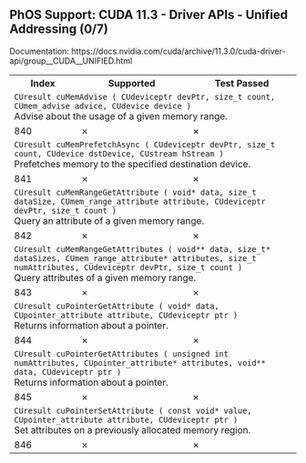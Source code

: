 <h2>PhOS Support: CUDA 11.3 - Driver APIs - Unified Addressing (0/7)</h2>

<p>
Documentation: https://docs.nvidia.com/cuda/archive/11.3.0/cuda-driver-api/group__CUDA__UNIFIED.html

<table>
<tr>
<th>Index</th>
<th>Supported</th>
<th>Test Passed</th>
</tr>

<tr>
<td colspan=3>
<code>CUresult cuMemAdvise ( CUdeviceptr devPtr, size_t count, CUmem_advise advice, CUdevice device )</code><br>
Advise about the usage of a given memory range.
</td>
</tr>
<tr>
<td>840</td>
<td>✗</td>
<td>✗</td>
</tr>

<tr>
<td colspan=3>
<code>CUresult cuMemPrefetchAsync ( CUdeviceptr devPtr, size_t count, CUdevice dstDevice, CUstream hStream )</code><br>
Prefetches memory to the specified destination device.
</td>
</tr>
<tr>
<td>841</td>
<td>✗</td>
<td>✗</td>
</tr>

<tr>
<td colspan=3>
<code>CUresult cuMemRangeGetAttribute ( void* data, size_t dataSize, CUmem_range_attribute attribute, CUdeviceptr devPtr, size_t count )</code><br>
Query an attribute of a given memory range.
</td>
</tr>
<tr>
<td>842</td>
<td>✗</td>
<td>✗</td>
</tr>

<tr>
<td colspan=3>
<code>CUresult cuMemRangeGetAttributes ( void** data, size_t* dataSizes, CUmem_range_attribute* attributes, size_t numAttributes, CUdeviceptr devPtr, size_t count )</code><br>
Query attributes of a given memory range.
</td>
</tr>
<tr>
<td>843</td>
<td>✗</td>
<td>✗</td>
</tr>

<tr>
<td colspan=3>
<code>CUresult cuPointerGetAttribute ( void* data, CUpointer_attribute attribute, CUdeviceptr ptr )</code><br>
Returns information about a pointer.
</td>
</tr>
<tr>
<td>844</td>
<td>✗</td>
<td>✗</td>
</tr>

<tr>
<td colspan=3>
<code>CUresult cuPointerGetAttributes ( unsigned int  numAttributes, CUpointer_attribute* attributes, void** data, CUdeviceptr ptr )</code><br>
Returns information about a pointer.
</td>
</tr>
<tr>
<td>845</td>
<td>✗</td>
<td>✗</td>
</tr>

<tr>
<td colspan=3>
<code>CUresult cuPointerSetAttribute ( const void* value, CUpointer_attribute attribute, CUdeviceptr ptr )</code><br>
Set attributes on a previously allocated memory region.
</td>
</tr>
<tr>
<td>846</td>
<td>✗</td>
<td>✗</td>
</tr>
</table>
